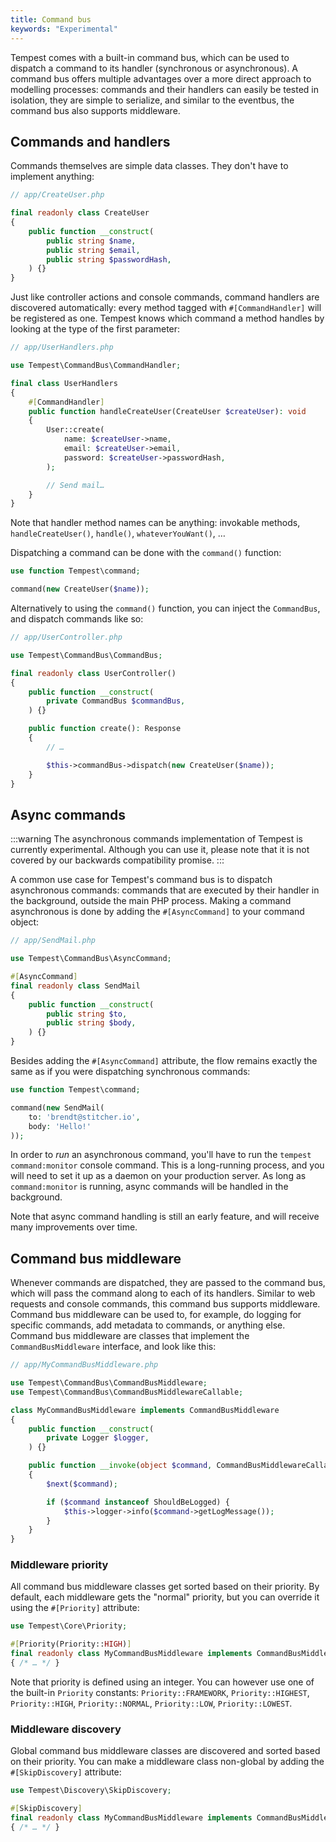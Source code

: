 ```yaml
---
title: Command bus
keywords: "Experimental"
---
```


Tempest comes with a built-in command bus, which can be used to dispatch a command to its handler (synchronous or asynchronous). A command bus offers multiple advantages over a more direct approach to modelling processes: commands and their handlers can easily be tested in isolation, they are simple to serialize, and similar to the eventbus, the command bus also supports middleware.

## Commands and handlers

Commands themselves are simple data classes. They don't have to implement anything:

```php
// app/CreateUser.php

final readonly class CreateUser
{
    public function __construct(
        public string $name,
        public string $email,
        public string $passwordHash,
    ) {}
}
```

Just like controller actions and console commands, command handlers are discovered automatically: every method tagged with `#[CommandHandler]` will be registered as one. Tempest knows which command a method handles by looking at the type of the first parameter:

```php
// app/UserHandlers.php

use Tempest\CommandBus\CommandHandler;

final class UserHandlers
{
    #[CommandHandler]
    public function handleCreateUser(CreateUser $createUser): void
    {
        User::create(
            name: $createUser->name,
            email: $createUser->email,
            password: $createUser->passwordHash,
        );

        // Send mail…
    }
}
```

Note that handler method names can be anything: invokable methods, `handleCreateUser()`, `handle()`, `whateverYouWant()`, …

Dispatching a command can be done with the `command()` function:

```php
use function Tempest\command;

command(new CreateUser($name));
```

Alternatively to using the `command()` function, you can inject the `CommandBus`, and dispatch commands like so:

```php
// app/UserController.php

use Tempest\CommandBus\CommandBus;

final readonly class UserController()
{
    public function __construct(
        private CommandBus $commandBus,
    ) {}

    public function create(): Response
    {
        // …

        $this->commandBus->dispatch(new CreateUser($name));
    }
}
```

## Async commands

:::warning
The asynchronous commands implementation of Tempest is currently experimental. Although you can use it, please note that it is not covered by our backwards compatibility promise.
:::

A common use case for Tempest's command bus is to dispatch asynchronous commands: commands that are executed by their handler in the background, outside the main PHP process. Making a command asynchronous is done by adding the `#[AsyncCommand]` to your command object:

```php
// app/SendMail.php

use Tempest\CommandBus\AsyncCommand;

#[AsyncCommand]
final readonly class SendMail
{
    public function __construct(
        public string $to,
        public string $body,
    ) {}
}
```

Besides adding the `#[AsyncCommand]` attribute, the flow remains exactly the same as if you were dispatching synchronous commands:

```php
use function Tempest\command;

command(new SendMail(
    to: 'brendt@stitcher.io',
    body: 'Hello!'
));
```

In order to _run_ an asynchronous command, you'll have to run the `tempest command:monitor` console command. This is a long-running process, and you will need to set it up as a daemon on your production server. As long as `command:monitor` is running, async commands will be handled in the background.

Note that async command handling is still an early feature, and will receive many improvements over time.

## Command bus middleware

Whenever commands are dispatched, they are passed to the command bus, which will pass the command along to each of its handlers. Similar to web requests and console commands, this command bus supports middleware. Command bus middleware can be used to, for example, do logging for specific commands, add metadata to commands, or anything else. Command bus middleware are classes that implement the `CommandBusMiddleware` interface, and look like this:

```php
// app/MyCommandBusMiddleware.php

use Tempest\CommandBus\CommandBusMiddleware;
use Tempest\CommandBus\CommandBusMiddlewareCallable;

class MyCommandBusMiddleware implements CommandBusMiddleware
{
    public function __construct(
        private Logger $logger,
    ) {}

    public function __invoke(object $command, CommandBusMiddlewareCallable $next): void
    {
        $next($command);

        if ($command instanceof ShouldBeLogged) {
            $this->logger->info($command->getLogMessage());
        }
    }
}
```

### Middleware priority

All command bus middleware classes get sorted based on their priority. By default, each middleware gets the "normal" priority, but you can override it using the `#[Priority]` attribute:

```php
use Tempest\Core\Priority;

#[Priority(Priority::HIGH)]
final readonly class MyCommandBusMiddleware implements CommandBusMiddleware
{ /* … */ }
```

Note that priority is defined using an integer. You can however use one of the built-in `Priority` constants: `Priority::FRAMEWORK`, `Priority::HIGHEST`, `Priority::HIGH`, `Priority::NORMAL`, `Priority::LOW`, `Priority::LOWEST`.

### Middleware discovery

Global command bus middleware classes are discovered and sorted based on their priority. You can make a middleware class non-global by adding the `#[SkipDiscovery]` attribute:

```php
use Tempest\Discovery\SkipDiscovery;

#[SkipDiscovery]
final readonly class MyCommandBusMiddleware implements CommandBusMiddleware
{ /* … */ }
```
